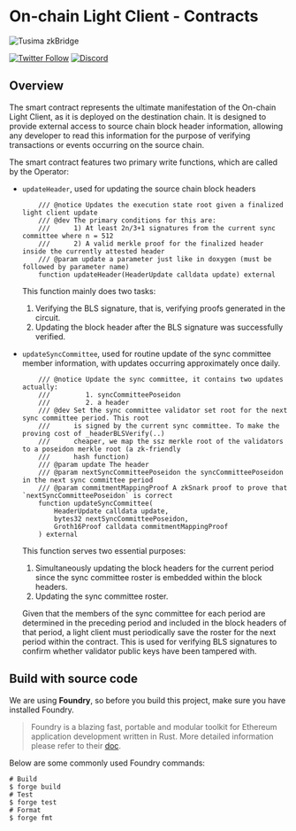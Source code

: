 # On-chain Light Client - Contracts

![Tusima zkBridge](https://ucarecdn.com/f4e08f06-c238-47f8-b98a-97629c199377/bridgelogo.png)

[![Twitter Follow](https://img.shields.io/twitter/follow/TusimaNetwork?style=social)](https://twitter.com/TusimaNetwork)
[![Discord](https://img.shields.io/discord/965918503070728203?logo=Discord&logoColor=5865F2&label=discord&color=3ae600
)](https://discord.com/invite/tusimanetwork)

## Overview

The smart contract represents the ultimate manifestation of the On-chain Light Client, as it is deployed on the destination chain. It is designed to provide external access to source chain block header information, allowing any developer to read this information for the purpose of verifying transactions or events occurring on the source chain.

The smart contract features two primary write functions, which are called by the Operator:
- `updateHeader`, used for updating the source chain block headers
    ```solidity=
        /// @notice Updates the execution state root given a finalized light client update
        /// @dev The primary conditions for this are:
        ///      1) At least 2n/3+1 signatures from the current sync committee where n = 512
        ///      2) A valid merkle proof for the finalized header inside the currently attested header
        /// @param update a parameter just like in doxygen (must be followed by parameter name)
        function updateHeader(HeaderUpdate calldata update) external
    ```
    
    This function mainly does two tasks:
    1. Verifying the BLS signature, that is, verifying proofs generated in the circuit.
    2. Updating the block header after the BLS signature was successfully verified.
    
- `updateSyncCommittee`, used for routine update of the sync committee member information, with updates occurring approximately once daily.
    ```solidity=
        /// @notice Update the sync committee, it contains two updates actually: 
        ///         1. syncCommitteePoseidon
        ///         2. a header
        /// @dev Set the sync committee validator set root for the next sync committee period. This root 
        ///      is signed by the current sync committee. To make the proving cost of _headerBLSVerify(..) 
        ///      cheaper, we map the ssz merkle root of the validators to a poseidon merkle root (a zk-friendly 
        ///      hash function)
        /// @param update The header
        /// @param nextSyncCommitteePoseidon the syncCommitteePoseidon in the next sync committee period
        /// @param commitmentMappingProof A zkSnark proof to prove that `nextSyncCommitteePoseidon` is correct
        function updateSyncCommittee(
            HeaderUpdate calldata update,
            bytes32 nextSyncCommitteePoseidon,
            Groth16Proof calldata commitmentMappingProof
        ) external
    ```
    
    This function serves two essential purposes:
    1. Simultaneously updating the block headers for the current period since the sync committee roster is embedded within the block headers.
    3. Updating the sync committee roster.
    
    Given that the members of the sync committee for each period are determined in the preceding period and included in the block headers of that period, a light client must periodically save the roster for the next period within the contract. This is used for verifying BLS signatures to confirm whether validator public keys have been tampered with.


## Build with source code

We are using **Foundry**, so before you build this project, make sure you have installed Foundry.

> Foundry is a blazing fast, portable and modular toolkit for Ethereum application development written in Rust. More detailed information please refer to their [doc](https://book.getfoundry.sh/).

Below are some commonly used Foundry commands:

```shell
# Build
$ forge build
# Test
$ forge test
# Format
$ forge fmt
```